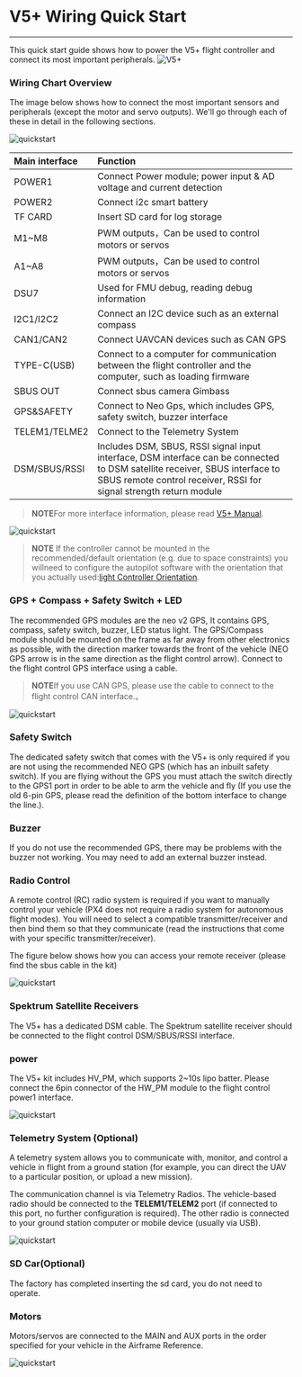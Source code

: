# V5+ Wiring Quick Start

---

This quick start guide shows how to power the V5+ flight controller and connect its most important peripherals. 
![V5+](../../assets/flight-controller/v5+/v5+_01.png)

### Wiring Chart Overview
The image below shows how to connect the most important sensors and peripherals (except the motor and servo outputs). We'll go through each of these in detail in the following sections.

![quickstart](../../assets/flight-controller/v5+/connection/v5+_quickstart_01.png)

| Main interface | **Function** |
| :--- | :--- |
| POWER1 | Connect Power  module;  power input & AD voltage  and current detection |
| POWER2 | Connect i2c smart battery|
| TF CARD |Insert SD card for log storage|
| M1~M8 | PWM outputs，Can be used to control motors or servos |
| A1~A8| PWM outputs，Can be used to control motors or servos |
| DSU7|Used for FMU debug, reading debug information |
| I2C1/I2C2 | Connect an I2C device such as an external compass |
| CAN1/CAN2| Connect UAVCAN devices such as CAN GPS  |
| TYPE-C\(USB\)| Connect to a computer for communication between the flight controller and the computer, such as loading firmware |
| SBUS OUT|Connect sbus camera Gimbass |
| GPS&SAFETY |Connect to Neo Gps, which includes GPS, safety switch, buzzer interface |
| TELEM1/TELME2| Connect to the Telemetry System |
| DSM/SBUS/RSSI | Includes DSM, SBUS, RSSI signal input interface, DSM interface can be connected to DSM satellite receiver, SBUS interface to SBUS remote control receiver, RSSI for signal strength return module

> **NOTE**For more interface information, please read [V5+ Manual](http://manual.cuav.net/V5-Plus.pdf).

![quickstart](../../assets/flight-controller/v5+/connection/v5+_quickstart_02.png)


> **NOTE** If the controller cannot be mounted in the recommended/default orientation (e.g. due to space constraints) you willneed to configure the autopilot software with the orientation that you actually used:[light Controller Orientation](https://docs.px4.io/en/advanced_features/rtk-gps.html).

### GPS + Compass + Safety Switch + LED 

The recommended GPS modules are the neo v2 GPS, It contains GPS, compass, safety switch, buzzer, LED status light.
The GPS/Compass module should be mounted on the frame as far away from other electronics as possible, with the direction marker towards the front of the vehicle (NEO GPS arrow is in the same direction as the flight control arrow). Connect to the flight control GPS interface using a cable.
> **NOTE**If you use CAN GPS, please use the cable to connect to the flight control CAN interface.。

![quickstart](../../assets/flight-controller/v5+/connection/v5+_quickstart_03.png)

### Safety Switch 

The dedicated safety switch that comes with the V5+ is only required if you are not using the recommended NEO GPS (which has an inbuilt safety switch).
If you are flying without the GPS you must attach the switch directly to the  GPS1  port in order to be able to arm the vehicle and fly (If you use the old 6-pin GPS, please read the definition of the bottom interface to change the line.).

### Buzzer

If you do not use the recommended  GPS, there may be problems with the buzzer not working. You may need to add an external buzzer instead.

### Radio Control 

A remote control (RC) radio system is required if you want to manually control your vehicle (PX4 does not require a radio system for autonomous flight modes). 
You will need to select a compatible transmitter/receiver and then bind them so that they communicate (read the instructions that come with your specific transmitter/receiver).

The figure below shows how you can access your remote receiver (please find the sbus cable in the kit)

![quickstart](../../assets/flight-controller/v5+/connection/v5+_quickstart_04.png)



### Spektrum Satellite Receivers

The V5+ has a dedicated DSM cable. The Spektrum satellite receiver should be connected to the flight control DSM/SBUS/RSSI interface.

### power

The V5+ kit includes HV\_PM, which supports 2~10s lipo batter. Please connect the 6pin connector of the HW\_PM module to the flight control power1 interface.

![quickstart](../../assets/flight-controller/v5+/connection/v5+_quickstart_05.png)




### Telemetry System (Optional) 

A telemetry system allows you to communicate with, monitor, and control a vehicle in flight from a ground station (for example, you can direct the UAV to a particular position, or upload a new mission).

The communication channel is via Telemetry Radios. The vehicle-based radio should be connected to the **TELEM1/TELEM2** port (if connected to this port, no further configuration is required). The other radio is connected to your ground station computer or mobile device (usually via USB).

![quickstart](../../assets/flight-controller/v5+/connection/v5+_quickstart_06.png)


### SD Car(Optional)

The factory has completed inserting the sd card, you do not need to operate.

### Motors

Motors/servos are connected to the MAIN and AUX ports in the order specified for your vehicle in the Airframe Reference. 

![quickstart](../../assets/flight-controller/v5-nano/connection/v5-nano_quickstart_07.png)

